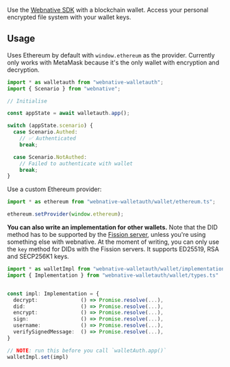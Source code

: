 Use the [Webnative SDK](https://github.com/fission-codes/webnative#readme) with a blockchain wallet. Access your personal encrypted file system with your wallet keys.

## Usage

Uses Ethereum by default with `window.ethereum` as the provider. Currently only works with MetaMask because it's the only wallet with encryption and decryption.

```ts
import * as walletauth from "webnative-walletauth";
import { Scenario } from "webnative";

// Initialise

const appState = await walletauth.app();

switch (appState.scenario) {
  case Scenario.Authed:
    // ✅ Authenticated
    break;

  case Scenario.NotAuthed:
    // Failed to authenticate with wallet
    break;
}
```

Use a custom Ethereum provider:

```ts
import * as ethereum from "webnative-walletauth/wallet/ethereum.ts";

ethereum.setProvider(window.ethereum);
```

**You can also write an implementation for other wallets.** Note that the DID method has to be supported by the [Fission server](https://github.com/fission-codes/fission), unless you're using something else with webnative. At the moment of writing, you can only use the `key` method for DIDs with the Fission servers. It supports ED25519, RSA and SECP256K1 keys.

```ts
import * as walletImpl from "webnative-walletauth/wallet/implementation.ts"
import { Implementation } from "webnative-walletauth/wallet/types.ts"


const impl: Implementation = {
  decrypt:              () => Promise.resolve(...),
  did:                  () => Promise.resolve(...),
  encrypt:              () => Promise.resolve(...),
  sign:                 () => Promise.resolve(...),
  username:             () => Promise.resolve(...),
  verifySignedMessage:  () => Promise.resolve(...),
}

// NOTE: run this before you call `walletAuth.app()`
walletImpl.set(impl)
```
